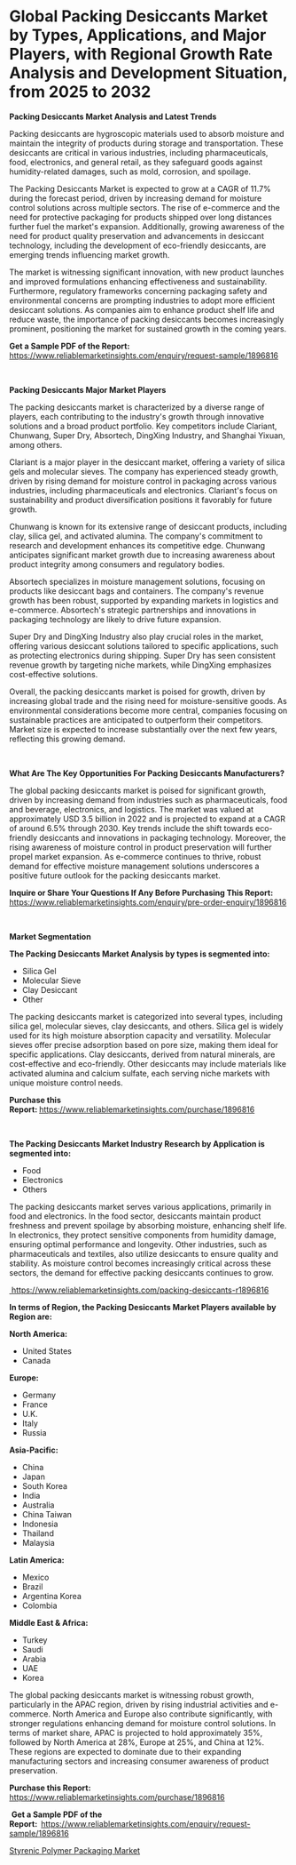 <p><h1>Global Packing Desiccants Market by Types, Applications, and Major Players, with Regional Growth Rate Analysis and Development Situation, from 2025 to 2032</h1></p><p><strong>Packing Desiccants Market Analysis and Latest Trends</strong></p>
<p><p>Packing desiccants are hygroscopic materials used to absorb moisture and maintain the integrity of products during storage and transportation. These desiccants are critical in various industries, including pharmaceuticals, food, electronics, and general retail, as they safeguard goods against humidity-related damages, such as mold, corrosion, and spoilage.</p><p>The Packing Desiccants Market is expected to grow at a CAGR of 11.7% during the forecast period, driven by increasing demand for moisture control solutions across multiple sectors. The rise of e-commerce and the need for protective packaging for products shipped over long distances further fuel the market's expansion. Additionally, growing awareness of the need for product quality preservation and advancements in desiccant technology, including the development of eco-friendly desiccants, are emerging trends influencing market growth.</p><p>The market is witnessing significant innovation, with new product launches and improved formulations enhancing effectiveness and sustainability. Furthermore, regulatory frameworks concerning packaging safety and environmental concerns are prompting industries to adopt more efficient desiccant solutions. As companies aim to enhance product shelf life and reduce waste, the importance of packing desiccants becomes increasingly prominent, positioning the market for sustained growth in the coming years.</p></p>
<p><strong>Get a Sample PDF of the Report:&nbsp;</strong> <a href="https://www.reliablemarketinsights.com/enquiry/request-sample/1896816?utm_campaign=2802&utm_medium=2&utm_source=Github&utm_content=ia&utm_term=03042025&utm_id=packing-desiccants">https://www.reliablemarketinsights.com/enquiry/request-sample/1896816</a></p>
<p>&nbsp;</p>
<p><strong>Packing Desiccants Major Market Players</strong></p>
<p><p>The packing desiccants market is characterized by a diverse range of players, each contributing to the industry's growth through innovative solutions and a broad product portfolio. Key competitors include Clariant, Chunwang, Super Dry, Absortech, DingXing Industry, and Shanghai Yixuan, among others.</p><p>Clariant is a major player in the desiccant market, offering a variety of silica gels and molecular sieves. The company has experienced steady growth, driven by rising demand for moisture control in packaging across various industries, including pharmaceuticals and electronics. Clariant's focus on sustainability and product diversification positions it favorably for future growth.</p><p>Chunwang is known for its extensive range of desiccant products, including clay, silica gel, and activated alumina. The company's commitment to research and development enhances its competitive edge. Chunwang anticipates significant market growth due to increasing awareness about product integrity among consumers and regulatory bodies.</p><p>Absortech specializes in moisture management solutions, focusing on products like desiccant bags and containers. The company's revenue growth has been robust, supported by expanding markets in logistics and e-commerce. Absortech's strategic partnerships and innovations in packaging technology are likely to drive future expansion.</p><p>Super Dry and DingXing Industry also play crucial roles in the market, offering various desiccant solutions tailored to specific applications, such as protecting electronics during shipping. Super Dry has seen consistent revenue growth by targeting niche markets, while DingXing emphasizes cost-effective solutions.</p><p>Overall, the packing desiccants market is poised for growth, driven by increasing global trade and the rising need for moisture-sensitive goods. As environmental considerations become more central, companies focusing on sustainable practices are anticipated to outperform their competitors. Market size is expected to increase substantially over the next few years, reflecting this growing demand.</p></p>
<p>&nbsp;</p>
<p><strong>What Are The Key Opportunities For Packing Desiccants Manufacturers?</strong></p>
<p><p>The global packing desiccants market is poised for significant growth, driven by increasing demand from industries such as pharmaceuticals, food and beverage, electronics, and logistics. The market was valued at approximately USD 3.5 billion in 2022 and is projected to expand at a CAGR of around 6.5% through 2030. Key trends include the shift towards eco-friendly desiccants and innovations in packaging technology. Moreover, the rising awareness of moisture control in product preservation will further propel market expansion. As e-commerce continues to thrive, robust demand for effective moisture management solutions underscores a positive future outlook for the packing desiccants market.</p></p>
<p><strong>Inquire or Share Your Questions If Any Before Purchasing This Report:</strong> <a href="https://www.reliablemarketinsights.com/enquiry/pre-order-enquiry/1896816?utm_campaign=2802&utm_medium=2&utm_source=Github&utm_content=ia&utm_term=03042025&utm_id=packing-desiccants">https://www.reliablemarketinsights.com/enquiry/pre-order-enquiry/1896816</a></p>
<p>&nbsp;</p>
<p><strong>Market Segmentation</strong></p>
<p><strong>The Packing Desiccants Market Analysis by types is segmented into:</strong></p>
<p><ul><li>Silica Gel</li><li>Molecular Sieve</li><li>Clay Desiccant</li><li>Other</li></ul></p>
<p><p>The packing desiccants market is categorized into several types, including silica gel, molecular sieves, clay desiccants, and others. Silica gel is widely used for its high moisture absorption capacity and versatility. Molecular sieves offer precise adsorption based on pore size, making them ideal for specific applications. Clay desiccants, derived from natural minerals, are cost-effective and eco-friendly. Other desiccants may include materials like activated alumina and calcium sulfate, each serving niche markets with unique moisture control needs.</p></p>
<p><strong>Purchase this Report:&nbsp;</strong><a href="https://www.reliablemarketinsights.com/purchase/1896816?utm_campaign=2802&utm_medium=2&utm_source=Github&utm_content=ia&utm_term=03042025&utm_id=packing-desiccants">https://www.reliablemarketinsights.com/purchase/1896816</a></p>
<p>&nbsp;</p>
<p><strong>The Packing Desiccants Market Industry Research by Application is segmented into:</strong></p>
<p><ul><li>Food</li><li>Electronics</li><li>Others</li></ul></p>
<p><p>The packing desiccants market serves various applications, primarily in food and electronics. In the food sector, desiccants maintain product freshness and prevent spoilage by absorbing moisture, enhancing shelf life. In electronics, they protect sensitive components from humidity damage, ensuring optimal performance and longevity. Other industries, such as pharmaceuticals and textiles, also utilize desiccants to ensure quality and stability. As moisture control becomes increasingly critical across these sectors, the demand for effective packing desiccants continues to grow.</p></p>
<p><a href="https://www.reliablemarketinsights.com/packing-desiccants-r1896816?utm_campaign=2802&utm_medium=2&utm_source=Github&utm_content=ia&utm_term=03042025&utm_id=packing-desiccants">&nbsp;https://www.reliablemarketinsights.com/packing-desiccants-r1896816</a></p>
<p><strong>In terms of Region, the Packing Desiccants Market Players available by Region are:</strong></p>
<p>
    <p> <strong> North America: </strong>
        <ul>
            <li>United States</li>
            <li>Canada</li>
        </ul>
        </p> 
    <p> <strong> Europe: </strong>
        <ul>
            <li>Germany</li>
            <li>France</li>
            <li>U.K.</li>
            <li>Italy</li>
            <li>Russia</li>
        </ul>
        </p> 
    <p> <strong> Asia-Pacific: </strong>
        <ul>
            <li>China</li>
            <li>Japan</li>
            <li>South Korea</li>
            <li>India</li>
            <li>Australia</li>
            <li>China Taiwan</li>
            <li>Indonesia</li>
            <li>Thailand</li>
            <li>Malaysia</li>
        </ul>
        </p> 
    <p> <strong> Latin America: </strong>
        <ul>
            <li>Mexico</li>
            <li>Brazil</li>
            <li>Argentina Korea</li>
            <li>Colombia</li>
        </ul>
        </p> 
    <p> <strong> Middle East & Africa: </strong>
        <ul>
            <li>Turkey</li>
            <li>Saudi</li>
            <li>Arabia</li>
            <li>UAE</li>
            <li>Korea</li>
        </ul>
    </p>
    </p>
<p><p>The global packing desiccants market is witnessing robust growth, particularly in the APAC region, driven by rising industrial activities and e-commerce. North America and Europe also contribute significantly, with stronger regulations enhancing demand for moisture control solutions. In terms of market share, APAC is projected to hold approximately 35%, followed by North America at 28%, Europe at 25%, and China at 12%. These regions are expected to dominate due to their expanding manufacturing sectors and increasing consumer awareness of product preservation.</p></p>
<p><strong>Purchase this Report: </strong><a href="https://www.reliablemarketinsights.com/purchase/1896816?utm_campaign=2802&utm_medium=2&utm_source=Github&utm_content=ia&utm_term=03042025&utm_id=packing-desiccants">https://www.reliablemarketinsights.com/purchase/1896816</a></p>
<p>&nbsp;<strong>Get a Sample PDF of the Report:&nbsp;&nbsp;</strong><a href="https://www.reliablemarketinsights.com/enquiry/request-sample/1896816?utm_campaign=2802&utm_medium=2&utm_source=Github&utm_content=ia&utm_term=03042025&utm_id=packing-desiccants">https://www.reliablemarketinsights.com/enquiry/request-sample/1896816</a></p>
<p><strong></strong></p>
<p><p><a href="https://github.com/lindaopodray/Market-Research-Report-List-1/blob/main/styrenic-polymer-packaging-market.md?utm_campaign=2802&utm_medium=2&utm_source=Github&utm_content=ia&utm_term=03042025&utm_id=packing-desiccants">Styrenic Polymer Packaging Market</a></p></p>